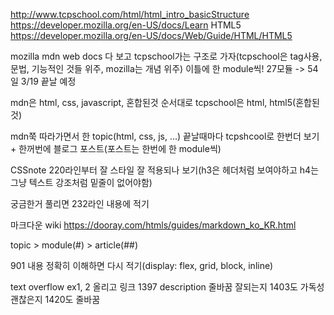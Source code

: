 http://www.tcpschool.com/html/html_intro_basicStructure
https://developer.mozilla.org/en-US/docs/Learn
HTML5
https://developer.mozilla.org/en-US/docs/Web/Guide/HTML/HTML5

mozilla mdn web docs 다 보고 tcpschool가는 구조로 가자(tcpschool은 tag사용, 문법, 기능적인 것들 위주, mozilla는 개념 위주)
이틀에 한 module씩!
27모듈 -> 54일 3/19 끝날 예정

mdn은 html, css, javascript, 혼합된것 순서대로
tcpschool은 html, html5(혼합된것)

mdn쭉 따라가면서 한 topic(html, css, js, ...) 끝날때마다 tcpshcool로 한번더 보기 + 한꺼번에 블로그 포스트(포스트는 한번에 한 module씩)


CSSnote 220라인부터 잘 스타일 잘 적용되나 보기(h3은 헤더처럼 보여야하고 h4는 그냥 텍스트 강조처럼 밑줄이 없어야함)

궁금한거 풀리면 232라인 내용에 적기

마크다운 wiki 
https://dooray.com/htmls/guides/markdown_ko_KR.html

topic > module(#) > article(##)

901 내용 정확히 이해하면 다시 적기(display: flex, grid, block, inline)

text overflow ex1, 2 올리고 링크
1397 description 줄바꿈 잘되는지
1403도 가독성 괜찮은지
1420도 줄바꿈

